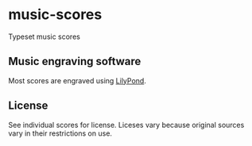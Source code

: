 # music-scores
Typeset music scores

## Music engraving software

Most scores are engraved using [LilyPond](http://lilypond.org).

## License

See individual scores for license. Liceses vary because original sources vary in their restrictions on use.
